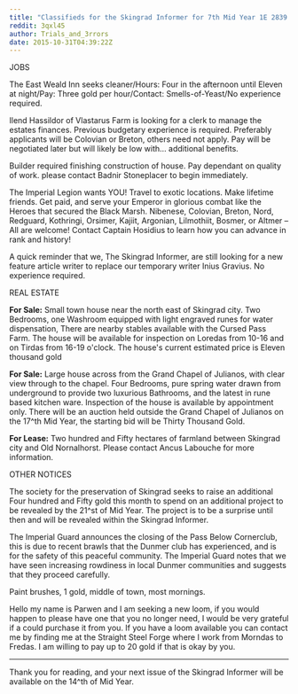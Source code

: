 ```yaml
---
title: "Classifieds for the Skingrad Informer for 7th Mid Year 1E 2839:"
reddit: 3qxl45
author: Trials_and_3rrors
date: 2015-10-31T04:39:22Z
---
```


JOBS

The East Weald Inn seeks cleaner/Hours: Four in the afternoon until Eleven at night/Pay: Three gold per hour/Contact: Smells-of-Yeast/No experience required.

Ilend Hassildor of Vlastarus Farm is looking for a clerk to manage the estates finances. Previous budgetary experience is required. Preferably applicants will be Colovian or Breton, others need not apply. Pay will be negotiated later but will likely be low with… additional benefits.

Builder required finishing construction of house. Pay dependant on quality of work. please contact Badnir Stoneplacer to begin immediately.

The Imperial Legion wants YOU! Travel to exotic locations. Make lifetime friends. Get paid, and serve your Emperor in glorious combat like the Heroes that secured the Black Marsh. Nibenese, Colovian, Breton, Nord, Redguard, Kothringi, Orsimer, Kajiit, Argonian, Lilmothiit, Bosmer, or Altmer – All are welcome! Contact Captain Hosidius to learn how you can advance in rank and history!

A quick reminder that we, The Skingrad Informer, are still looking for a new feature article writer to replace our temporary writer Inius Gravius. No experience required.

REAL ESTATE

**For Sale:** Small town house near the north east of Skingrad city. Two Bedrooms, one Washroom equipped with light engraved runes for water dispensation, There are nearby stables available with the Cursed Pass Farm. The house will be available for inspection on Loredas from 10-16 and on Tirdas from 16-19 o'clock. The house's current estimated price is Eleven thousand gold

**For Sale:** Large house across from the Grand Chapel of Julianos, with clear view through to the chapel. Four Bedrooms, pure spring water drawn from underground to provide two luxurious Bathrooms, and the latest in rune based kitchen ware. Inspection of the house is available by appointment only. There will be an auction held outside the Grand Chapel of Julianos on the 17^th Mid Year, the starting bid will be Thirty Thousand Gold.

**For Lease:** Two hundred and Fifty hectares of farmland between Skingrad city and Old Nornalhorst. Please contact Ancus Labouche for more information.

OTHER NOTICES

The society for the preservation of Skingrad seeks to raise an additional Four hundred and Fifty gold this month to spend on an additional project to be revealed by the 21^st of Mid Year. The project is to be a surprise until then and will be revealed within the Skingrad Informer.

The Imperial Guard announces the closing of the Pass Below Cornerclub, this is due to recent brawls that the Dunmer club has experienced, and is for the safety of this peaceful community. The Imperial Guard notes that we have seen increasing rowdiness in local Dunmer communities and suggests that they proceed carefully.

Paint brushes, 1 gold, middle of town, most mornings.

Hello my name is Parwen and I am seeking a new loom, if you would happen to please have one that you no longer need, I would be very grateful if a could purchase it from you. If you have a loom available you can contact me by finding me at the Straight Steel Forge where I work from Morndas to Fredas.  I am willing to pay up to 20 gold if that is okay by you.

-------------------------------------------------------------------------------

Thank you for reading, and your next issue of the Skingrad Informer will be available on the 14^th of Mid Year.
